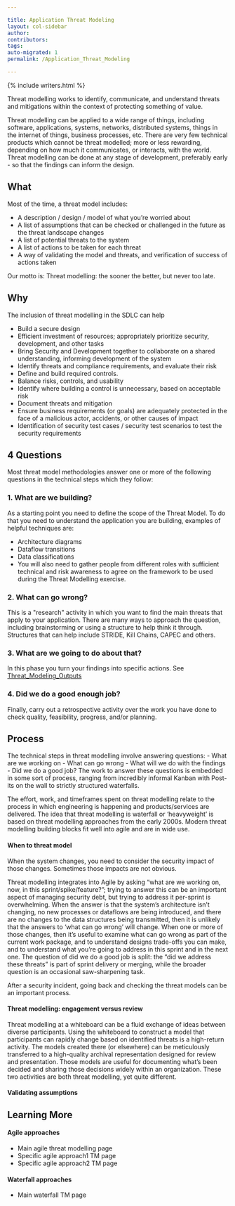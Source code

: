 ```yaml
---

title: Application Threat Modeling
layout: col-sidebar
author:
contributors:
tags:
auto-migrated: 1
permalink: /Application_Threat_Modeling

---
```


{% include writers.html %}

Threat modelling works to identify, communicate, and understand threats
and mitigations within the context of protecting something of value.

Threat modelling can be applied to a wide range of things, including
software, applications, systems, networks, distributed systems, things
in the internet of things, business processes, etc. There are very few
technical products which cannot be threat modelled; more or less
rewarding, depending on how much it communicates, or interacts, with the
world. Threat modelling can be done at any stage of development,
preferably early - so that the findings can inform the design.

## What

Most of the time, a threat model includes:

  - A description / design / model of what you’re worried about
  - A list of assumptions that can be checked or challenged in the
    future as the threat landscape changes
  - A list of potential threats to the system
  - A list of actions to be taken for each threat
  - A way of validating the model and threats, and verification of
    success of actions taken

Our motto is: Threat modelling: the sooner the better, but never too
late.

## Why

The inclusion of threat modelling in the SDLC can help

  - Build a secure design
  - Efficient investment of resources; appropriately prioritize
    security, development, and other tasks
  - Bring Security and Development together to collaborate on a shared
    understanding, informing development of the system
  - Identify threats and compliance requirements, and evaluate their
    risk
  - Define and build required controls.
  - Balance risks, controls, and usability
  - Identify where building a control is unnecessary, based on
    acceptable risk
  - Document threats and mitigation
  - Ensure business requirements (or goals) are adequately protected in
    the face of a malicious actor, accidents, or other causes of impact
  - Identification of security test cases / security test scenarios to
    test the security requirements

## 4 Questions

Most threat model methodologies answer one or more of the following
questions in the technical steps which they follow:

### 1\. What are we building?

As a starting point you need to define the scope of the Threat Model. To
do that you need to understand the application you are building,
examples of helpful techniques are:

  - Architecture diagrams
  - Dataflow transitions
  - Data classifications
  - You will also need to gather people from different roles with
    sufficient technical and risk awareness to agree on the framework to
    be used during the Threat Modelling exercise.

### 2\. What can go wrong?

This is a "research" activity in which you want to find the main threats
that apply to your application. There are many ways to approach the
question, including brainstorming or using a structure to help think it
through. Structures that can help include STRIDE, Kill Chains, CAPEC and
others.

### 3\. What are we going to do about that?

In this phase you turn your findings into specific actions.
See [Threat_Modeling_Outputs](Threat_Modeling_Outputs)

### 4\. Did we do a good enough job?

Finally, carry out a retrospective activity over the work you have done
to check quality, feasibility, progress, and/or planning.

## Process

The technical steps in threat modelling involve answering questions: -
What are we working on - What can go wrong - What will we do with the
findings - Did we do a good job? The work to answer these questions is
embedded in some sort of process, ranging from incredibly informal
Kanban with Post-its on the wall to strictly structured waterfalls.

The effort, work, and timeframes spent on threat modelling relate to the
process in which engineering is happening and products/services are
delivered. The idea that threat modelling is waterfall or ‘heavyweight’
is based on threat modelling approaches from the early 2000s. Modern
threat modelling building blocks fit well into agile and are in wide
use.

#### When to threat model

When the system changes, you need to consider the security impact of
those changes. Sometimes those impacts are not obvious.

Threat modelling integrates into Agile by asking “what are we working
on, now, in this sprint/spike/feature?”; trying to answer this can be an
important aspect of managing security debt, but trying to address it
per-sprint is overwhelming. When the answer is that the system’s
architecture isn’t changing, no new processes or dataflows are being
introduced, and there are no changes to the data structures being
transmitted, then it is unlikely that the answers to ‘what can go wrong’
will change. When one or more of those changes, then it’s useful to
examine what can go wrong as part of the current work package, and to
understand designs trade-offs you can make, and to understand what
you’re going to address in this sprint and in the next one. The
question of did we do a good job is split: the “did we address these
threats” is part of sprint delivery or merging, while the broader
question is an occasional saw-sharpening task.

After a security incident, going back and checking the threat models can
be an important process.

#### Threat modelling: engagement versus review

Threat modelling at a whiteboard can be a fluid exchange of ideas
between diverse participants. Using the whiteboard to construct a model
that participants can rapidly change based on identified threats is a
high-return activity. The models created there (or elsewhere) can be
meticulously transferred to a high-quality archival representation
designed for review and presentation. Those models are useful for
documenting what’s been decided and sharing those decisions widely
within an organization. These two activities are both threat modelling,
yet quite different.

#### Validating assumptions

## Learning More

#### Agile approaches

  - Main agile threat modelling page
  - Specific agile approach1 TM page
  - Specific agile approach2 TM page

#### Waterfall approaches

  - Main waterfall TM page
